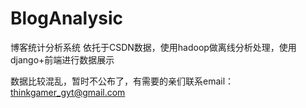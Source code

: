# BlogAnalysic
博客统计分析系统 依托于CSDN数据，使用hadoop做离线分析处理，使用django+前端进行数据展示

数据比较混乱，暂时不公布了，有需要的亲们联系email：thinkgamer_gyt@gmail.com
